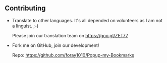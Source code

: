 ## Contributing

- Translate to other languages. It's all depended on volunteers as I am not a linguist. ;-)

  Please join our translation team on <https://goo.gl/ZET77>

- Fork me on GitHub, join our development!

  Repo: <https://github.com/foray1010/Popup-my-Bookmarks>
